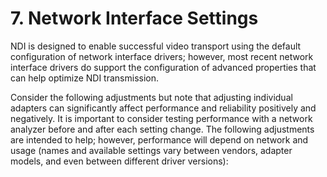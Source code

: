 # 7. Network Interface Settings

NDI is designed to enable successful video transport using the default configuration of network interface drivers; however, most recent network interface drivers do support the configuration of advanced properties that can help optimize NDI transmission.

Consider the following adjustments but note that adjusting individual adapters can significantly affect performance and reliability positively and negatively. It is important to consider testing performance with a network analyzer before and after each setting change. The following adjustments are intended to help; however, performance will depend on network and usage (names and available settings vary between vendors, adapter models, and even between different driver versions):
